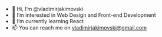 - 👋 Hi, I’m @vladimirjakimovski
- 👀 I’m interested in Web Design and Front-end Development
- 🌱 I’m currently learning React
- 📫 You can reach me on vladimirjakimovski@gmail.com

<!---
vladimirjakimovski/vladimirjakimovski is a ✨ special ✨ repository because its `README.md` (this file) appears on your GitHub profile.
You can click the Preview link to take a look at your changes.
--->
